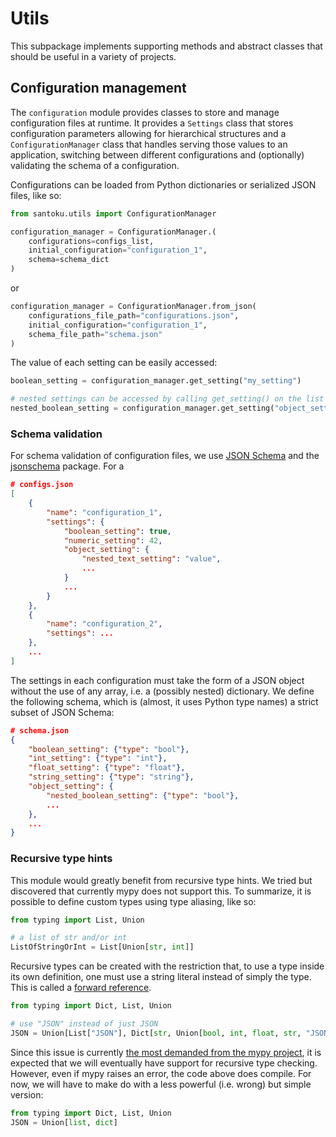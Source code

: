 # Utils
This subpackage implements supporting methods and abstract classes that should be useful in a variety of projects.

## Configuration management 
The `configuration` module provides classes to store and manage configuration files at runtime. It provides a `Settings` class that stores configuration parameters allowing for hierarchical structures and a `ConfigurationManager` class that handles serving those values to an application, switching between different configurations and (optionally) validating the schema of a configuration.

Configurations can be loaded from Python dictionaries or serialized JSON files, like so:

```python
from santoku.utils import ConfigurationManager

configuration_manager = ConfigurationManager.(
    configurations=configs_list,
    initial_configuration="configuration_1",
    schema=schema_dict
)
```
or
```python
configuration_manager = ConfigurationManager.from_json(
    configurations_file_path="configurations.json",
    initial_configuration="configuration_1",
    schema_file_path="schema.json"
)
```

The value of each setting can be easily accessed:

```python
boolean_setting = configuration_manager.get_setting("my_setting")

# nested settings can be accessed by calling get_setting() on the list of keys, in order
nested_boolean_setting = configuration_manager.get_setting("object_setting", "nested_setting")
```


### Schema validation
For schema validation of configuration files, we use [JSON Schema](https://json-schema.org/) and the [jsonschema](https://pypi.org/project/jsonschema/) package. For a 

```JSON
# configs.json
[
    {
        "name": "configuration_1",
        "settings": {
            "boolean_setting": true,
            "numeric_setting": 42,
            "object_setting": {
                "nested_text_setting": "value",
                ...
            }
            ...
        }
    },
    {
        "name": "configuration_2",
        "settings": ...
    },
    ...
]
```

The settings in each configuration must take the form of a JSON object without the use of any array, i.e. a (possibly nested) dictionary. We define the following schema, which is (almost, it uses Python type names) a strict subset of JSON Schema:

```JSON
# schema.json
{
    "boolean_setting": {"type": "bool"},
    "int_setting": {"type": "int"},
    "float_setting": {"type": "float"},
    "string_setting": {"type": "string"},
    "object_setting": {
        "nested_boolean_setting": {"type": "bool"},
        ...
    },
    ...
}
```

### Recursive type hints
This module would greatly benefit from recursive type hints. We tried but discovered that currently mypy does not support this. To summarize, it is possible to define custom types using type aliasing, like so:

```python
from typing import List, Union

# a list of str and/or int
ListOfStringOrInt = List[Union[str, int]]
```

Recursive types can be created with the restriction that, to use a type inside its own definition, one must use a string literal instead of simply the type. This is called a [forward reference](https://www.python.org/dev/peps/pep-0484/#forward-references).

```python
from typing import Dict, List, Union

# use "JSON" instead of just JSON
JSON = Union[List["JSON"], Dict[str, Union[bool, int, float, str, "JSON"], bool, int, float, str]
```

Since this issue is currently [the most demanded from the mypy project](https://github.com/python/mypy/issues/731), it is expected that we will eventually have support for recursive type checking. However, even if mypy raises an error, the code above does compile. For now, we will have to make do with a less powerful (i.e. wrong) but simple version:

```python
from typing import Dict, List, Union
JSON = Union[list, dict]
```
    